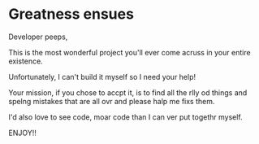 # Greatness ensues

Developer peeps,

This is the most wonderful project you'll ever come acruss in your entire existence.

Unfortunately, I can't build it myself so I need your help!

Your mission, if you chose to accpt it, is to find all the rlly od things and spelng mistakes that are all ovr and please halp me fixs them.

I'd also love to see code, moar code than I can ver put togethr myself.
 
ENJOY!!
